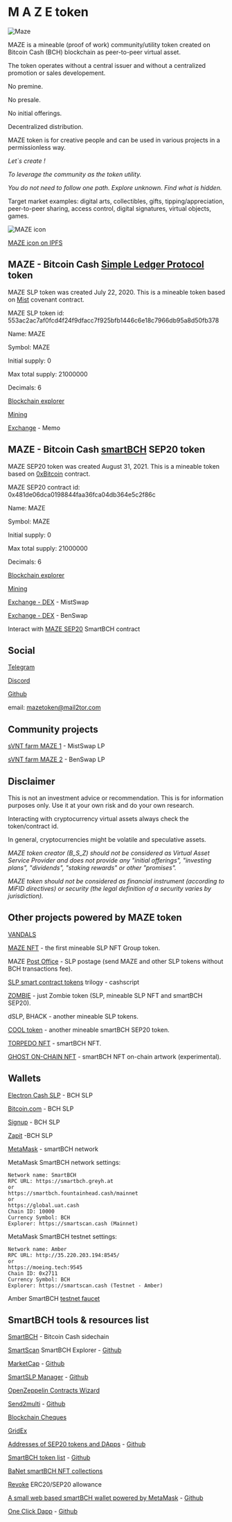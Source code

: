 # M A Z E token

![Maze](img/maze640.png)

MAZE is a mineable (proof of work) community/utility token created on Bitcoin Cash (BCH) blockchain as peer-to-peer virtual asset.

The token operates without a central issuer and without a centralized promotion or sales developement.

No premine.

No presale.

No initial offerings.

Decentralized distribution.

MAZE token is for creative people and can be used in various projects in a permissionless way.

_Let`s create !_

_To leverage the community as the token utility._

_You do not need to follow one path. Explore unknown. Find what is hidden._

Target market examples: digital arts, collectibles, gifts, tipping/appreciation, peer-to-peer sharing, access control, digital signatures, virtual objects, games.


![MAZE icon](img/maze200.png)

[MAZE icon on IPFS](https://gateway.pinata.cloud/ipfs/QmQtFFtwBfzNN5xjR4K7o8yiudK4FPhWMcsRM6pMg7WXFf)


## MAZE - Bitcoin Cash [Simple Ledger Protocol](https://simpleledger.cash/) token

MAZE SLP token was created July 22, 2020. This is a mineable token based on [Mist](https://github.com/mazetoken/mminer/blob/main/Mistcoin-archive/Mistcoin.md) covenant contract.

MAZE SLP token id: 553ac2ac7af0fcd4f24f9dfacc7f925bfb1446c6e18c7966db95a8d50fb378

Name: MAZE

Symbol: MAZE

Initial supply: 0

Max total supply: 21000000

Decimals: 6

[Blockchain explorer](https://simpleledger.info/token/bb553ac2ac7af0fcd4f24f9dfacc7f925bfb1446c6e18c7966db95a8d50fb378)

[Mining](https://github.com/mazetoken/mminer)

[Exchange](https://memo.cash/token/bb553ac2ac7af0fcd4f24f9dfacc7f925bfb1446c6e18c7966db95a8d50fb378?for-sale) - Memo


## MAZE - Bitcoin Cash [smartBCH](https://smartbch.org/) SEP20 token

MAZE SEP20 token was created August 31, 2021. This is a mineable token based on [0xBitcoin](https://0xbitcoin.org/#/) contract.

MAZE SEP20 contract id: 0x481de06dca0198844faa36fca04db364e5c2f86c

Name: MAZE

Symbol: MAZE

Initial supply: 0

Max total supply: 21000000

Decimals: 6

[Blockchain explorer](https://www.smartscan.cash/address/0x481de06dca0198844faa36fca04db364e5c2f86c)

[Mining](https://github.com/mazetoken/smartMaze)

[Exchange - DEX](https://mistswap.fi) - MistSwap

[Exchange - DEX](https://benswap.cash) - BenSwap

Interact with [MAZE SEP20](https://oneclickdapp.com/email-cosmos) SmartBCH contract


## Social

[Telegram](https://t.me/mazetokens)

[Discord](https://discord.gg/xkQGpqRwV2)

[Github](https://github.com/mazetoken)

email: mazetoken@mail2tor.com


## Community projects

[sVNT farm MAZE 1](https://svntfarm.netlify.app/farms/xMAZE-BCH) - MistSwap LP

[sVNT farm MAZE 2](https://svntfarm.netlify.app/farms/MAZE-BCH) - BenSwap LP


## Disclaimer

This is not an investment advice or recommendation. This is for information purposes only. Use it at your own risk and do your own research.

Interacting with cryptocurrency virtual assets always check the token/contract id.

In general, cryptocurrencies might be volatile and speculative assets.

_MAZE token creator (B_S_Z) should not be considered as Virtual Asset Service Provider and does not provide any "initial offerings", "investing plans", "dividends", "staking rewards" or other "promises"._

_MAZE token should not be considered as financial instrument (according to MiFID directives) or security (the legal definition of a security varies by jurisdiction)._


## Other projects powered by MAZE  token

[VANDALS](https://mazetoken.github.io/vandals)

[MAZE NFT](https://simpleledger.info/token/8678ad8c66cdcbdbb6e8f610fda055458b096c0f09a7fb6a18fe098343411f21) - the first mineable SLP NFT Group token.

MAZE [Post Office](https://mazepostage.herokuapp.com/) - SLP postage (send MAZE and other SLP tokens without BCH transactions fee).

[SLP smart contract tokens](https://github.com/mazetoken/SLP-smart-contract-tokens) trilogy - cashscript

[ZOMBIE](https://zombies.onuniverse.com) - just Zombie token (SLP, mineable SLP NFT and smartBCH SEP20).

dSLP, BHACK - another mineable SLP tokens.

[COOL token](https://github.com/mazetoken/cooltoken) - another mineable smartBCH SEP20 token.

[TORPEDO NFT](https://mazetoken.github.io/torpedoNFT) - smartBCH NFT.

[GHOST ON-CHAIN NFT](https://mazetoken.github.io/ghost) - smartBCH NFT on-chain artwork (experimental).


## Wallets

[Electron Cash SLP](https://github.com/simpleledger/Electron-Cash-SLP/releases/download/3.6.7-dev6/Electron-Cash-SLP-3.6.7-dev6-setup.exe) - BCH SLP

[Bitcoin.com](https://wallet.bitcoin.com/) - BCH SLP

[Signup](https://wallet.signup.cash/) - BCH SLP

[Zapit](https://zapit.io/) -BCH SLP

[MetaMask](https://metamask.io/) - smartBCH network

MetaMask SmartBCH network settings:

```
Network name: SmartBCH
RPC URL: https://smartbch.greyh.at
or
https://smartbch.fountainhead.cash/mainnet
or
https://global.uat.cash
Chain ID: 10000
Currency Symbol: BCH
Explorer: https://smartscan.cash (Mainnet)

```

MetaMask SmartBCH testnet settings:

```
Network name: Amber
RPC URL: http://35.220.203.194:8545/
or
https://moeing.tech:9545
Chain ID: 0x2711
Currency Symbol: BCH
Explorer: https://smartscan.cash (Testnet - Amber)

```

Amber SmartBCH [testnet faucet](http://34.92.246.27:8080/faucet)


## SmartBCH tools & resources list

[SmartBCH](https://smartbch.org) - Bitcoin Cash sidechain

[SmartScan](https://smartscan.cash) SmartBCH Explorer - [Github](https://github.com/jay-bch/smartbch-explorer)

[MarketCap](https://marketcap.cash) - [Github](https://github.com/MarketCap-Cash/SmartBCH-Token-List)

[SmartSLP Manager](https://smartbch.fountainhead.cash/smartslp/) - [Github](https://github.com/blockparty-sh/smartSLP-manager)

[OpenZeppelin Contracts Wizard](https://wizard.openzeppelin.com/)

[Send2multi](https://send2multi.github.io/) - [Github](https://github.com/send2multi)

[Blockchain Cheques](https://www.checkbook.cash/)

[GridEx](https://www.gridex.cash/)

[Addresses of SEP20 tokens and DApps](https://sep20tokens.github.io) - [Github](https://github.com/sep20tokens/sep20tokens.github.io)

[SmartBCH token list](https://zh.thedev.id/sep20tokens) - [Github](https://github.com/zh/smartbch-token-list)

[BaNet smartBCH NFT collections ](https://ba.net/amkt-smartbch/collections.html)

[Revoke](https://revoke.cash/) ERC20/SEP20 allowance

[A small web based smartBCH wallet powered by MetaMask](https://smartmask.cash) - [Github](https://github.com/zquestz/smartmask)

[One Click Dapp](https://oneclickdapp.com/) - [Github](https://github.com/oneclickdapp/)